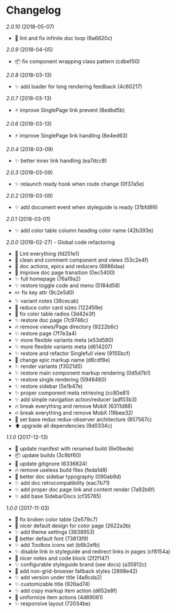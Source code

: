 # Changelog

*2.0.10* (2018-05-07)
  - 🐛 lint and fix infinite doc loop (6a6620c)

*2.0.9* (2018-04-05)
  - 📦 fix component wrapping class pattern (cdbef50)

*2.0.8* (2018-03-13)
  - ✨ add loader for long rendering feedback (4c60217)

*2.0.7* (2018-03-13)
  - ⚡️ improve SinglePage link prevent (8edbd5b)

*2.0.6* (2018-03-13)
  - ⚡️ improve SinglePage link handling (8e4ed63)

*2.0.4* (2018-03-09)
  - ✨ better inner link handling (ea7dcc8)

*2.0.3* (2018-03-09)
  - ✨ relaunch ready hook when route change (0f37a5e)

*2.0.2* (2018-03-09)
  - ✨ add document event when styleguide is ready (31bfd99)

*2.0.1* (2018-03-01)
  - ✨ add color table column heading color name (42b393e)

*2.0.0* (2018-02-27) - Global code refactoring
  - 🚨 Lint everything (fd251e1) 
  - 📝 clean and comment component and views (53c2e4f) 
  - 📝 doc actions, epics and reducers (6986daa) 
  - 🎨 improve doc page transition (0ec5400) 
  - ✨ full homepage (76a19a2) 
  - ✨ restore toggle code and menu (5184d58) 
  - ✏️ fix key attr (9c2e5d0) 
  - ✨ variant notes (36cecab) 
  - 💄 reduce color card sizes (122459e) 
  - 💄 fix color table radios (3d42e3f) 
  - ✨ restore doc page (7c9746c) 
  - 🔥 remove views/Page directory (9222b6c) 
  - ✨ restore page (7f7e3a4) 
  - ✨ more flexible variants meta (e53d580) 
  - ✨ more flexible variants meta (d614207) 
  - ✨ restore and refactor Singlefull view (9155bcf) 
  - 🔨 change epic markup name (d8cdf8e) 
  - ✨ render variants (f3021d5) 
  - ✨ restore main component markup rendering (0d5d7b1) 
  - ✨ restore single rendering (5946480) 
  - ✨ restore sidebar (5e1b47e) 
  - ✨ proper component meta retrieving (cc80e81) 
  - ✨ add simple navigation action/reducer (adf03b3) 
  - 🔥 break everything and remove MobX (6311d88) 
  - 🔥 break everything and remove MobX (19bee32) 
  - 🔨 set base redux redux-observer architecture (857567c) 
  - ⬆️ upgrade all dependencies (9d0334c)

*1.1.0* (2017-12-13)
  - 🔧 update manifest with renamed build (6e0bede) 
  - 📦 update builds (3c9bf60) 
  - 🔧 update gitignore (6336824) 
  - 🔥 remove useless build files (feda1d8) 
  - 💄 better doc sidebar typography (090ab9d) 
  - ✨ add doc retrocompatibility (eac7b71) 
  - ✨ add proper doc page link and content render (7a92b6f) 
  - ✨ add base SidebarDocs (cf35785)

*1.0.0* (2017-11-03)
  - 🐛 fix broken color table (2e579c7)
  - 💄 nicer default design for color page (2622a3b)
  - ✨ add theme settings (3838953)
  - 💄 better default font (73813f9)
  - ✨ add Toolbox icons set (b6b2efb)
  - ✨ disable link in styleguide and redirect links in pages (cf8154a)
  - 💄 nicer notes and code block (2f2f147)
  - ✨ configurable styleguide brand (see docs) (a35912c)
  - 💄 add non-grid-browser fallback styles (2898e42)
  - ✨ add version under title (4a8cda2)
  - ✨ customizable title (926ad74)
  - ✨ add copy markup item action (d652e8f)
  - 💄 uniformize item actions (4d69061)
  - ✨ responsive layout (72034be)
